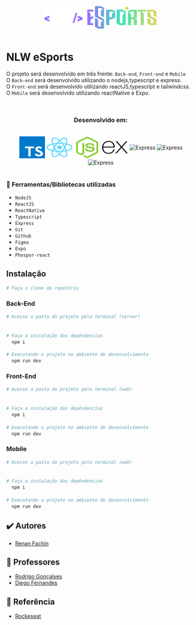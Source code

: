 <div align="center" >
  <img alt="Logo Explorer" title="Explorer" src="./assets/nlw-esports-logo.png">
</div>
<br>

# NLW eSports
O projeto será desenvolvido em três frente: `Back-end`, `Front-end` e `Mobile` <br>
O `Back-end` será desenvolvido utilizando o nodejs,typescript e express. <br>
O `Front-end` será desenvolvido utilizando reactJS,typescript e tailwindcss. <br>
O `Mobile` será desenvolvido utilizando reactNative e Expo.


<br>
<h3 align="center">Desenvolvido em: </h3>
<br>
<div align="center">
    <img align="center" alt="Typescript" height="60" width="70" src="https://raw.githubusercontent.com/devicons/devicon/master/icons/typescript/typescript-original.svg">
    <img align="center" alt="React" height="60" width="70" src="https://raw.githubusercontent.com/devicons/devicon/master/icons/react/react-original.svg">
    <img align="center" alt="Nodejs" height="60" width="70" src="https://raw.githubusercontent.com/devicons/devicon/master/icons/nodejs/nodejs-plain.svg">
    <img align="center" alt="Express" height="60" width="70" src="https://raw.githubusercontent.com/devicons/devicon/master/icons/express/express-original.svg">
    <img align="center" alt="Express" height="60" width="70" src="https://cdn.jsdelivr.net/gh/devicons/devicon/icons/git/git-original.svg">
    <img align="center" alt="Express" height="60" width="70" src="https://cdn.jsdelivr.net/gh/devicons/devicon/icons/github/github-original.svg">
    <img align="center" alt="Express" height="60" width="70" src="https://cdn.jsdelivr.net/gh/devicons/devicon/icons/tailwindcss/tailwindcss-original-wordmark.svg">
</div>
<br>

### 📘 Ferramentas/Bibliotecas utilizadas
- `NodeJS`
- `ReactJS`
- `ReactNative`
- `Typescript`
- `Express`
- `Git`
- `Github`
- `Figma`
- `Expo`
- `Phospor-react`

## Instalação
```bash
# Faça o clone do repotório
```

### Back-End
```bash
# Acesse a pasta do projeto pelo terminal (server)


# Faça a instalação das depêndencias
  npm i

# Executando o projeto no ambiente de desenvolvimento
  npm run dev
```

### Front-End
```bash
# Acesse a pasta do projeto pelo terminal (web)


# Faça a instalação das depêndencias
  npm i

# Executando o projeto no ambiente de desenvolvimento
  npm run dev
```

### Mobile
```bash
# Acesse a pasta do projeto pelo terminal (web)


# Faça a instalação das depêndencias
  npm i

# Executando o projeto no ambiente de desenvolvimento
  npm run dev
```

## ✔️ Autores

- [Renan Fachin](https://github.com/RenanFachin/)

## 📄 Professores

- [Rodrigo Gonçalves](https://github.com/rodrigorgtic)
- [Diego Fernandes](https://github.com/diego3g)

## 📄 Referência

- [Rockeseat](https://www.rocketseat.com.br/)

